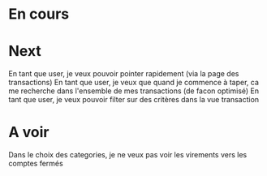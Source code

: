 # En cours

# Next
En tant que user, je veux pouvoir pointer rapidement (via la page des transactions)
En tant que user, je veux que quand je commence à taper, ca me recherche dans l'ensemble de mes transactions (de facon optimisé)
En tant que user, je veux pouvoir filter sur des critères dans la vue transaction

# A voir
Dans le choix des categories, je ne veux pas voir les virements vers les comptes fermés
